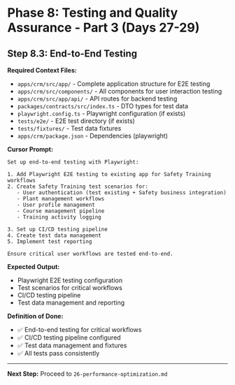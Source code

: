 # Phase 8: Testing and Quality Assurance - Part 3 (Days 27-29)

## Step 8.3: End-to-End Testing

**Required Context Files:**
- `apps/crm/src/app/` - Complete application structure for E2E testing
- `apps/crm/src/components/` - All components for user interaction testing
- `apps/crm/src/app/api/` - API routes for backend testing
- `packages/contracts/src/index.ts` - DTO types for test data
- `playwright.config.ts` - Playwright configuration (if exists)
- `tests/e2e/` - E2E test directory (if exists)
- `tests/fixtures/` - Test data fixtures
- `apps/crm/package.json` - Dependencies (playwright)

**Cursor Prompt:**

```
Set up end-to-end testing with Playwright:

1. Add Playwright E2E testing to existing app for Safety Training workflows
2. Create Safety Training test scenarios for:
   - User authentication (test existing + Safety business integration)
   - Plant management workflows
   - User profile management
   - Course management pipeline
   - Training activity logging

3. Set up CI/CD testing pipeline
4. Create test data management
5. Implement test reporting

Ensure critical user workflows are tested end-to-end.
```

**Expected Output:**

- Playwright E2E testing configuration
- Test scenarios for critical workflows
- CI/CD testing pipeline
- Test data management and reporting

**Definition of Done:**

- ✅ End-to-end testing for critical workflows
- ✅ CI/CD testing pipeline configured
- ✅ Test data management and fixtures
- ✅ All tests pass consistently

---

**Next Step:** Proceed to `26-performance-optimization.md`